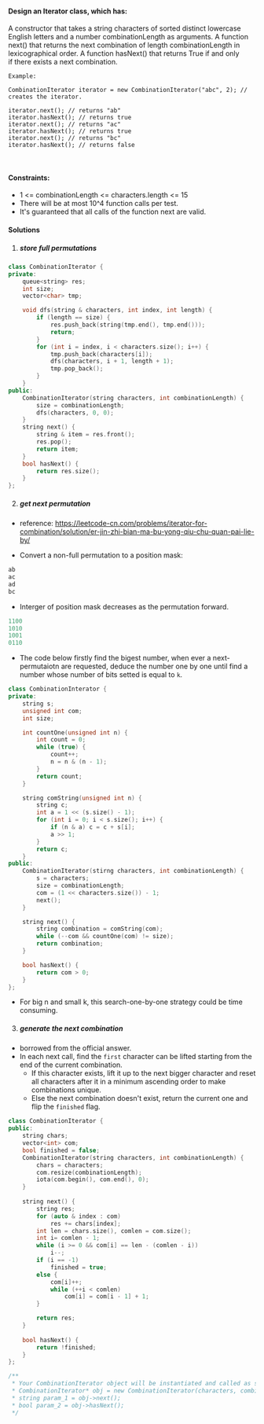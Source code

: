 #### Design an Iterator class, which has:

A constructor that takes a string characters of sorted distinct lowercase English letters and a number combinationLength as arguments.
A function next() that returns the next combination of length combinationLength in lexicographical order.
A function hasNext() that returns True if and only if there exists a next combination.
 

```
Example:

CombinationIterator iterator = new CombinationIterator("abc", 2); // creates the iterator.

iterator.next(); // returns "ab"
iterator.hasNext(); // returns true
iterator.next(); // returns "ac"
iterator.hasNext(); // returns true
iterator.next(); // returns "bc"
iterator.hasNext(); // returns false
```
 

#### Constraints:

- 1 <= combinationLength <= characters.length <= 15
- There will be at most 10^4 function calls per test.
- It's guaranteed that all calls of the function next are valid.


#### Solutions

1. ##### store full permutations

```c++
class CombinationIterator {
private:
    queue<string> res;
    int size;
    vector<char> tmp;

    void dfs(string & characters, int index, int length) {
        if (length == size) {
            res.push_back(string(tmp.end(), tmp.end()));
            return;
        }
        for (int i = index, i < characters.size(); i++) {
            tmp.push_back(characters[i]);
            dfs(characters, i + 1, length + 1);
            tmp.pop_back();
        }
    }
public:
    CombinationIterator(string characters, int combinationLength) {
        size = combinationLength;
        dfs(characters, 0, 0);
    }
    string next() {
        string & item = res.front();
        res.pop();
        return item;
    }
    bool hasNext() {
        return res.size();
    }
};
```

2. ##### get next permutation

- reference: https://leetcode-cn.com/problems/iterator-for-combination/solution/er-jin-zhi-bian-ma-bu-yong-qiu-chu-quan-pai-lie-by/

- Convert a non-full permutation to a position mask:

```c++
ab
ac
ad
bc
```

- Interger of position mask decreases as the permutation forward.

```c++
1100
1010
1001
0110
```

- The code below firstly find the bigest number, when ever a next-permutaiotn are requested, deduce the number one by one until find a number whose number of bits setted is equal to `k`.

```c++
class CombinationInterator {
private:
    string s;
    unsigned int com;
    int size;

    int countOne(unsigned int n) {
        int count = 0;
        while (true) {
            count++;
            n = n & (n - 1);
        }
        return count;
    }

    string comString(unsigned int n) {
        string c;
        int a = 1 << (s.size() - 1);
        for (int i = 0; i < s.size(); i++) {
            if (n & a) c = c + s[i];
            a >> 1;
        }
        return c;
    }
public:
    CombinationIterator(stirng characters, int combinationLength) {
        s = characters;
        size = combinationLength;
        com = (1 << characters.size()) - 1;
        next();
    }

    string next() {
        string combination = comString(com);
        while (--com && countOne(com) != size);
        return combination;
    }

    bool hasNext() {
        return com > 0;
    }
};
```


- For big n and small k, this search-one-by-one strategy could be time consuming.


3. ##### generate the next combination

- borrowed from the official answer.
- In each next call, find the `first` character can be lifted starting from the end of the current combination.
    - If this character exists, lift it up to the next bigger character and reset all characters after it in a minimum ascending order to make combinations unique.
    - Else the next combination doesn't exist, return the current one and flip the `finished` flag.

```c++
class CombinationIterator {
public:
    string chars;
    vector<int> com;
    bool finished = false;
    CombinationIterator(string characters, int combinationLength) {
        chars = characters;
        com.resize(combinationLength);
        iota(com.begin(), com.end(), 0);
    }
    
    string next() {
        string res;
        for (auto & index : com)
            res += chars[index];
        int len = chars.size(), comlen = com.size();
        int i= comlen - 1;
        while (i >= 0 && com[i] == len - (comlen - i))
            i--;
        if (i == -1)
            finished = true;
        else {
            com[i]++;
            while (++i < comlen)
                com[i] = com[i - 1] + 1;
        }

        return res;
    }
    
    bool hasNext() {
        return !finished;
    }
};

/**
 * Your CombinationIterator object will be instantiated and called as such:
 * CombinationIterator* obj = new CombinationIterator(characters, combinationLength);
 * string param_1 = obj->next();
 * bool param_2 = obj->hasNext();
 */
```